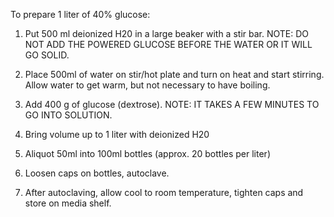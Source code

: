 To prepare 1 liter of 40% glucose:

1. Put 500 ml deionized H20 in a large beaker with a stir bar. 
NOTE: DO NOT ADD THE POWERED GLUCOSE BEFORE THE WATER OR IT WILL GO SOLID.

2. Place 500ml of water on stir/hot plate and turn on heat and start stirring. Allow water to get
warm, but not necessary to have boiling.

3. Add 400 g of glucose (dextrose). NOTE: IT TAKES A FEW MINUTES TO GO INTO
SOLUTION.

4. Bring volume up to 1 liter with deionized H20

5. Aliquot 50ml into 100ml bottles (approx. 20 bottles per liter)

6. Loosen caps on bottles, autoclave.

7. After autoclaving, allow cool to room temperature, tighten caps and store on media shelf.
